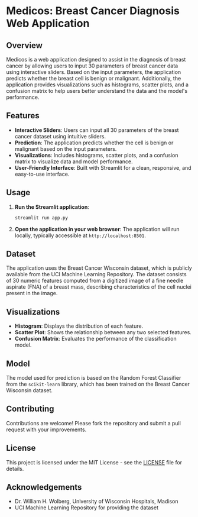 # Medicos: Breast Cancer Diagnosis Web Application

## Overview

Medicos is a web application designed to assist in the diagnosis of breast cancer by allowing users to input 30 parameters of breast cancer data using interactive sliders. Based on the input parameters, the application predicts whether the breast cell is benign or malignant. Additionally, the application provides visualizations such as histograms, scatter plots, and a confusion matrix to help users better understand the data and the model's performance.

## Features

- **Interactive Sliders**: Users can input all 30 parameters of the breast cancer dataset using intuitive sliders.
- **Prediction**: The application predicts whether the cell is benign or malignant based on the input parameters.
- **Visualizations**: Includes histograms, scatter plots, and a confusion matrix to visualize data and model performance.
- **User-Friendly Interface**: Built with Streamlit for a clean, responsive, and easy-to-use interface.

## Usage

1. **Run the Streamlit application**:
   ```bash
   streamlit run app.py
   ```

2. **Open the application in your web browser**:
   The application will run locally, typically accessible at `http://localhost:8501`.

## Dataset

The application uses the Breast Cancer Wisconsin dataset, which is publicly available from the UCI Machine Learning Repository. The dataset consists of 30 numeric features computed from a digitized image of a fine needle aspirate (FNA) of a breast mass, describing characteristics of the cell nuclei present in the image.

## Visualizations

- **Histogram**: Displays the distribution of each feature.
- **Scatter Plot**: Shows the relationship between any two selected features.
- **Confusion Matrix**: Evaluates the performance of the classification model.

## Model

The model used for prediction is based on the Random Forest Classifier from the `scikit-learn` library, which has been trained on the Breast Cancer Wisconsin dataset.

## Contributing

Contributions are welcome! Please fork the repository and submit a pull request with your improvements.

## License

This project is licensed under the MIT License - see the [LICENSE](LICENSE) file for details.

## Acknowledgements

- Dr. William H. Wolberg, University of Wisconsin Hospitals, Madison
- UCI Machine Learning Repository for providing the dataset
